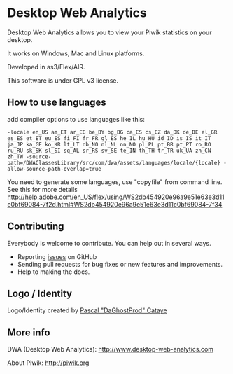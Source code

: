 # Desktop Web Analytics

Desktop Web Analytics allows you to view your Piwik statistics on your desktop.

It works on Windows, Mac and Linux platforms.

Developed in as3/Flex/AIR.

This software is under GPL v3 license.

## How to use languages

add compiler options to use languages like this:

	-locale en_US am_ET ar_EG be_BY bg_BG ca_ES cs_CZ da_DK de_DE el_GR es_ES et_ET eu_ES fi_FI fr_FR gl_ES he_IL hu_HU id_ID is_IS it_IT ja_JP ka_GE ko_KR lt_LT nb_NO nl_NL nn_NO pl_PL pt_BR pt_PT ro_RO ru_RU sk_SK sl_SI sq_AL sr_RS sv_SE te_IN th_TH tr_TR uk_UA zh_CN zh_TW -source-path=/DWAClassesLibrary/src/com/dwa/assets/languages/locale/{locale} -allow-source-path-overlap=true

You need to generate some languages, use "copyfile" from command line. See this for more details http://help.adobe.com/en_US/flex/using/WS2db454920e96a9e51e63e3d11c0bf69084-7f2d.html#WS2db454920e96a9e51e63e3d11c0bf69084-7f34

## Contributing

Everybody is welcome to contribute. You can help out in several ways.

- Reporting [issues](https://github.com/DesktopWebAnalytics/Desktop-Web-Analytics/issues) on GitHub
- Sending pull requests for bug fixes or new features and improvements.
- Help to making the docs.

## Logo / Identity

Logo/Identity created by [Pascal "DaGhostProd" Cataye](http://www.daghostprod.com)

## More info

DWA (Desktop Web Analytics): http://www.desktop-web-analytics.com

About Piwik: http://piwik.org